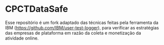 # CPCTDataSafe
Esse repositório é um fork adaptado das técnicas feitas pela ferramenta da IBM (https://github.com/IBM/user-test-logger), para verificar as estratégias das empresas de plataforma em razão da coleta e monetização da atividade online.
